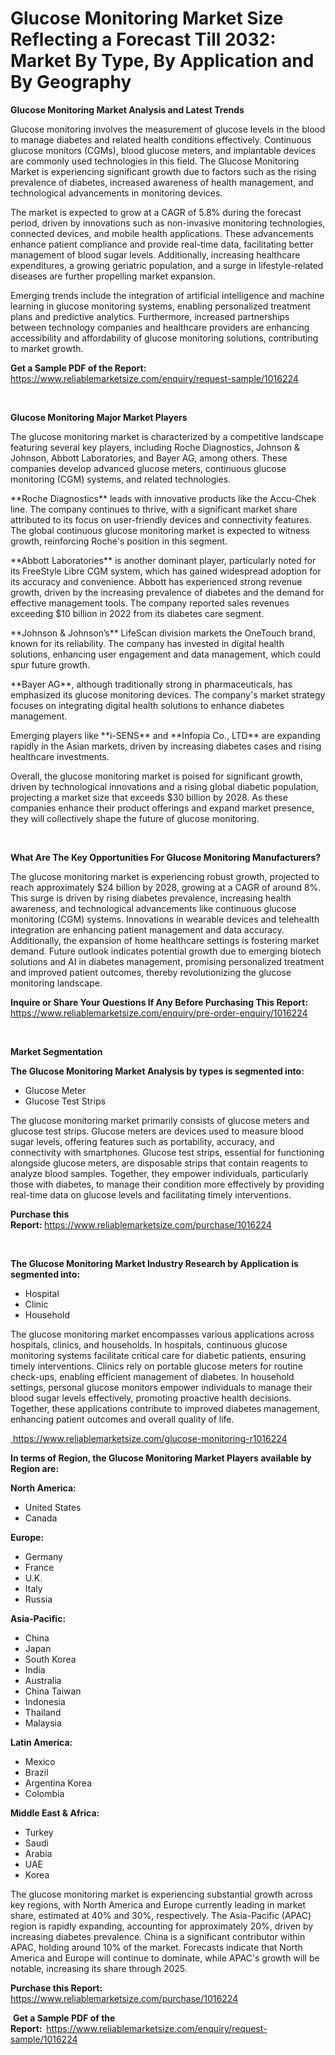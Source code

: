 <p><h1>Glucose Monitoring Market Size Reflecting a Forecast Till 2032: Market By Type, By Application and By Geography</h1></p><p><strong>Glucose Monitoring Market Analysis and Latest Trends</strong></p>
<p><p>Glucose monitoring involves the measurement of glucose levels in the blood to manage diabetes and related health conditions effectively. Continuous glucose monitors (CGMs), blood glucose meters, and implantable devices are commonly used technologies in this field. The Glucose Monitoring Market is experiencing significant growth due to factors such as the rising prevalence of diabetes, increased awareness of health management, and technological advancements in monitoring devices.</p><p>The market is expected to grow at a CAGR of 5.8% during the forecast period, driven by innovations such as non-invasive monitoring technologies, connected devices, and mobile health applications. These advancements enhance patient compliance and provide real-time data, facilitating better management of blood sugar levels. Additionally, increasing healthcare expenditures, a growing geriatric population, and a surge in lifestyle-related diseases are further propelling market expansion. </p><p>Emerging trends include the integration of artificial intelligence and machine learning in glucose monitoring systems, enabling personalized treatment plans and predictive analytics. Furthermore, increased partnerships between technology companies and healthcare providers are enhancing accessibility and affordability of glucose monitoring solutions, contributing to market growth.</p></p>
<p><strong>Get a Sample PDF of the Report:&nbsp;</strong> <a href="https://www.reliablemarketsize.com/enquiry/request-sample/1016224?utm_campaign=2634&utm_medium=2&utm_source=Github&utm_content=ia&utm_term=13042025&utm_id=glucose-monitoring">https://www.reliablemarketsize.com/enquiry/request-sample/1016224</a></p>
<p>&nbsp;</p>
<p><strong>Glucose Monitoring Major Market Players</strong></p>
<p><p>The glucose monitoring market is characterized by a competitive landscape featuring several key players, including Roche Diagnostics, Johnson & Johnson, Abbott Laboratories, and Bayer AG, among others. These companies develop advanced glucose meters, continuous glucose monitoring (CGM) systems, and related technologies.</p><p>**Roche Diagnostics** leads with innovative products like the Accu-Chek line. The company continues to thrive, with a significant market share attributed to its focus on user-friendly devices and connectivity features. The global continuous glucose monitoring market is expected to witness growth, reinforcing Roche's position in this segment.</p><p>**Abbott Laboratories** is another dominant player, particularly noted for its FreeStyle Libre CGM system, which has gained widespread adoption for its accuracy and convenience. Abbott has experienced strong revenue growth, driven by the increasing prevalence of diabetes and the demand for effective management tools. The company reported sales revenues exceeding $10 billion in 2022 from its diabetes care segment.</p><p>**Johnson & Johnson’s** LifeScan division markets the OneTouch brand, known for its reliability. The company has invested in digital health solutions, enhancing user engagement and data management, which could spur future growth.</p><p>**Bayer AG**, although traditionally strong in pharmaceuticals, has emphasized its glucose monitoring devices. The company's market strategy focuses on integrating digital health solutions to enhance diabetes management.</p><p>Emerging players like **i-SENS** and **Infopia Co., LTD** are expanding rapidly in the Asian markets, driven by increasing diabetes cases and rising healthcare investments. </p><p>Overall, the glucose monitoring market is poised for significant growth, driven by technological innovations and a rising global diabetic population, projecting a market size that exceeds $30 billion by 2028. As these companies enhance their product offerings and expand market presence, they will collectively shape the future of glucose monitoring.</p></p>
<p>&nbsp;</p>
<p><strong>What Are The Key Opportunities For Glucose Monitoring Manufacturers?</strong></p>
<p><p>The glucose monitoring market is experiencing robust growth, projected to reach approximately $24 billion by 2028, growing at a CAGR of around 8%. This surge is driven by rising diabetes prevalence, increasing health awareness, and technological advancements like continuous glucose monitoring (CGM) systems. Innovations in wearable devices and telehealth integration are enhancing patient management and data accuracy. Additionally, the expansion of home healthcare settings is fostering market demand. Future outlook indicates potential growth due to emerging biotech solutions and AI in diabetes management, promising personalized treatment and improved patient outcomes, thereby revolutionizing the glucose monitoring landscape.</p></p>
<p><strong>Inquire or Share Your Questions If Any Before Purchasing This Report:</strong> <a href="https://www.reliablemarketsize.com/enquiry/pre-order-enquiry/1016224?utm_campaign=2634&utm_medium=2&utm_source=Github&utm_content=ia&utm_term=13042025&utm_id=glucose-monitoring">https://www.reliablemarketsize.com/enquiry/pre-order-enquiry/1016224</a></p>
<p>&nbsp;</p>
<p><strong>Market Segmentation</strong></p>
<p><strong>The Glucose Monitoring Market Analysis by types is segmented into:</strong></p>
<p><ul><li>Glucose Meter</li><li>Glucose Test Strips</li></ul></p>
<p><p>The glucose monitoring market primarily consists of glucose meters and glucose test strips. Glucose meters are devices used to measure blood sugar levels, offering features such as portability, accuracy, and connectivity with smartphones. Glucose test strips, essential for functioning alongside glucose meters, are disposable strips that contain reagents to analyze blood samples. Together, they empower individuals, particularly those with diabetes, to manage their condition more effectively by providing real-time data on glucose levels and facilitating timely interventions.</p></p>
<p><strong>Purchase this Report:&nbsp;</strong><a href="https://www.reliablemarketsize.com/purchase/1016224?utm_campaign=2634&utm_medium=2&utm_source=Github&utm_content=ia&utm_term=13042025&utm_id=glucose-monitoring">https://www.reliablemarketsize.com/purchase/1016224</a></p>
<p>&nbsp;</p>
<p><strong>The Glucose Monitoring Market Industry Research by Application is segmented into:</strong></p>
<p><ul><li>Hospital</li><li>Clinic</li><li>Household</li></ul></p>
<p><p>The glucose monitoring market encompasses various applications across hospitals, clinics, and households. In hospitals, continuous glucose monitoring systems facilitate critical care for diabetic patients, ensuring timely interventions. Clinics rely on portable glucose meters for routine check-ups, enabling efficient management of diabetes. In household settings, personal glucose monitors empower individuals to manage their blood sugar levels effectively, promoting proactive health decisions. Together, these applications contribute to improved diabetes management, enhancing patient outcomes and overall quality of life.</p></p>
<p><a href="https://www.reliablemarketsize.com/glucose-monitoring-r1016224?utm_campaign=2634&utm_medium=2&utm_source=Github&utm_content=ia&utm_term=13042025&utm_id=glucose-monitoring">&nbsp;https://www.reliablemarketsize.com/glucose-monitoring-r1016224</a></p>
<p><strong>In terms of Region, the Glucose Monitoring Market Players available by Region are:</strong></p>
<p>
    <p> <strong> North America: </strong>
        <ul>
            <li>United States</li>
            <li>Canada</li>
        </ul>
        </p> 
    <p> <strong> Europe: </strong>
        <ul>
            <li>Germany</li>
            <li>France</li>
            <li>U.K.</li>
            <li>Italy</li>
            <li>Russia</li>
        </ul>
        </p> 
    <p> <strong> Asia-Pacific: </strong>
        <ul>
            <li>China</li>
            <li>Japan</li>
            <li>South Korea</li>
            <li>India</li>
            <li>Australia</li>
            <li>China Taiwan</li>
            <li>Indonesia</li>
            <li>Thailand</li>
            <li>Malaysia</li>
        </ul>
        </p> 
    <p> <strong> Latin America: </strong>
        <ul>
            <li>Mexico</li>
            <li>Brazil</li>
            <li>Argentina Korea</li>
            <li>Colombia</li>
        </ul>
        </p> 
    <p> <strong> Middle East & Africa: </strong>
        <ul>
            <li>Turkey</li>
            <li>Saudi</li>
            <li>Arabia</li>
            <li>UAE</li>
            <li>Korea</li>
        </ul>
    </p>
    </p>
<p><p>The glucose monitoring market is experiencing substantial growth across key regions, with North America and Europe currently leading in market share, estimated at 40% and 30%, respectively. The Asia-Pacific (APAC) region is rapidly expanding, accounting for approximately 20%, driven by increasing diabetes prevalence. China is a significant contributor within APAC, holding around 10% of the market. Forecasts indicate that North America and Europe will continue to dominate, while APAC's growth will be notable, increasing its share through 2025.</p></p>
<p><strong>Purchase this Report: </strong><a href="https://www.reliablemarketsize.com/purchase/1016224?utm_campaign=2634&utm_medium=2&utm_source=Github&utm_content=ia&utm_term=13042025&utm_id=glucose-monitoring">https://www.reliablemarketsize.com/purchase/1016224</a></p>
<p>&nbsp;<strong>Get a Sample PDF of the Report:&nbsp;&nbsp;</strong><a href="https://www.reliablemarketsize.com/enquiry/request-sample/1016224?utm_campaign=2634&utm_medium=2&utm_source=Github&utm_content=ia&utm_term=13042025&utm_id=glucose-monitoring">https://www.reliablemarketsize.com/enquiry/request-sample/1016224</a></p>
<p><strong></strong></p>
<p><p></p><p></p><p></p></p>